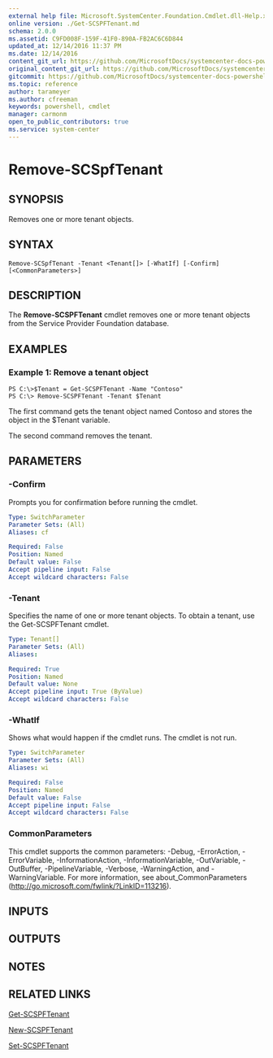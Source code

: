 ```yaml
---
external help file: Microsoft.SystemCenter.Foundation.Cmdlet.dll-Help.xml
online version: ./Get-SCSPFTenant.md
schema: 2.0.0
ms.assetid: C9FD008F-159F-41F0-890A-FB2AC6C6D844
updated_at: 12/14/2016 11:37 PM
ms.date: 12/14/2016
content_git_url: https://github.com/MicrosoftDocs/systemcenter-docs-powershell/blob/master/systemcenter-cmdlets/SystemCenter2016/ServiceProviderFoundation/v1/Remove-SCSPFTenant.md
original_content_git_url: https://github.com/MicrosoftDocs/systemcenter-docs-powershell/blob/master/systemcenter-cmdlets/SystemCenter2016/ServiceProviderFoundation/v1/Remove-SCSPFTenant.md
gitcommit: https://github.com/MicrosoftDocs/systemcenter-docs-powershell/blob/ddd0fefc9adaabb9394eb6c21b33370913d1830d/systemcenter-cmdlets/SystemCenter2016/ServiceProviderFoundation/v1/Remove-SCSPFTenant.md
ms.topic: reference
author: tarameyer
ms.author: cfreeman
keywords: powershell, cmdlet
manager: carmonm
open_to_public_contributors: true
ms.service: system-center
---
```


# Remove-SCSpfTenant

## SYNOPSIS
Removes one or more tenant objects.

## SYNTAX

```
Remove-SCSpfTenant -Tenant <Tenant[]> [-WhatIf] [-Confirm] [<CommonParameters>]
```

## DESCRIPTION
The **Remove-SCSPFTenant** cmdlet removes one or more tenant objects from the Service Provider Foundation database.

## EXAMPLES

### Example 1: Remove a tenant object
```
PS C:\>$Tenant = Get-SCSPFTenant -Name "Contoso"
PS C:\> Remove-SCSPFTenant -Tenant $Tenant
```

The first command gets the tenant object named Contoso and stores the object in the $Tenant variable.

The second command removes the tenant.

## PARAMETERS

### -Confirm
Prompts you for confirmation before running the cmdlet.

```yaml
Type: SwitchParameter
Parameter Sets: (All)
Aliases: cf

Required: False
Position: Named
Default value: False
Accept pipeline input: False
Accept wildcard characters: False
```

### -Tenant
Specifies the name of one or more tenant objects.
To obtain a tenant, use the Get-SCSPFTenant cmdlet.

```yaml
Type: Tenant[]
Parameter Sets: (All)
Aliases: 

Required: True
Position: Named
Default value: None
Accept pipeline input: True (ByValue)
Accept wildcard characters: False
```

### -WhatIf
Shows what would happen if the cmdlet runs.
The cmdlet is not run.

```yaml
Type: SwitchParameter
Parameter Sets: (All)
Aliases: wi

Required: False
Position: Named
Default value: False
Accept pipeline input: False
Accept wildcard characters: False
```

### CommonParameters
This cmdlet supports the common parameters: -Debug, -ErrorAction, -ErrorVariable, -InformationAction, -InformationVariable, -OutVariable, -OutBuffer, -PipelineVariable, -Verbose, -WarningAction, and -WarningVariable. For more information, see about_CommonParameters (http://go.microsoft.com/fwlink/?LinkID=113216).

## INPUTS

## OUTPUTS

## NOTES

## RELATED LINKS

[Get-SCSPFTenant](xref:SystemCenter2016/ServiceProviderFoundation/v1/Get-SCSPFTenant.md)

[New-SCSPFTenant](xref:SystemCenter2016/ServiceProviderFoundation/v1/New-SCSPFTenant.md)

[Set-SCSPFTenant](xref:SystemCenter2016/ServiceProviderFoundation/v1/Set-SCSPFTenant.md)

